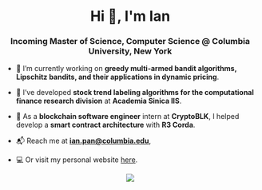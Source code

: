 <h1 align="center">Hi 👋, I'm Ian</h1>
<h3 align="center">Incoming Master of Science, Computer Science @ Columbia University, New York</h3>

- 🧪  I’m currently working on **greedy multi-armed bandit algorithms, Lipschitz bandits, and their applications in dynamic pricing**.

- 🚀  I’ve developed **stock trend labeling algorithms for the computational finance research division** at **Academia Sinica IIS**.

- 💸  As a **blockchain software engineer** intern at **CryptoBLK**, I helped develop a **smart contract architecture** with **R3 Corda**.

- 📬  Reach me at **ian.pan@columbia.edu**,

- 💻  Or visit my personal website [here](https://ianpan870102.github.io/).

<p align="center">
  <img src="https://github-readme-stats.vercel.app/api?username=ianpan870102&bg_color=1f2938&text_color=FFFFFF&count_private=true&show_icons=true&hide_border=true&include_all_commits=true" />
</p>
